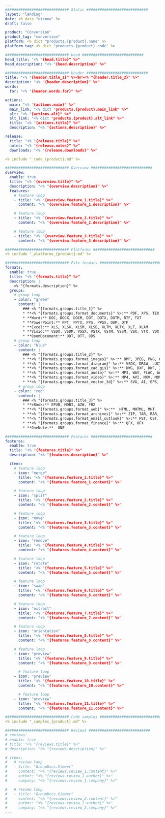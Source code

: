 ```yaml
---
############################# Static ############################
layout: "landing"
date: <% date "utcnow" %>
draft: false

product: "Conversion"
product_tag: "conversion"
platform: <% dict "products.{product}.name" %>
platform_tag: <% dict "products.{product}.code" %>

############################# Head ############################
head_title: "<% "{head.title}" %>"
head_description: "<% "{head.description}" %>"

############################# Header ############################
title: "<% "{header.title_1}" %><br><% "{header.title_2}" %>"
description: "<% "{header.description}" %>"
words:
  for: "<% "{header.words.for}" %>"

actions:
  main: "<% "{actions.main}" %>"
  main_link: "<% dict "products.{product}.main_link" %>"
  alt: "<% "{actions.alt}" %>"
  alt_link: "<% dict "products.{product}.alt_link" %>"
  title: "<% "{actions.title}" %>"
  description: "<% "{actions.description}" %>"

release:
  title: "<% "{release.title}" %>"
  notes: "<% "{release.notes}" %>"
  downloads: "<% "{release.downloads}" %>"

<% include "_code_{product}.md" %>

############################# Overview ############################
overview:
  enable: true
  title: "<% "{overview.title}" %>"
  description: "<% "{overview.description}" %>"
  features:
    # feature loop
    - title: "<% "{overview.feature_1.title}" %>"
      content: "<% "{overview.feature_1.description}" %>"

    # feature loop
    - title: "<% "{overview.feature_2.title}" %>"
      content: "<% "{overview.feature_2.description}" %>"

    # feature loop
    - title: "<% "{overview.feature_3.title}" %>"
      content: "<% "{overview.feature_3.description}" %>"

############################# Platforms ############################
<% include "_platforms_{product}.md" %>

############################# File formats ############################
formats:
  enable: true
  title: "<% "{formats.title}" %>"
  description: |
    <% "{formats.description}" %>
  groups:
    # group loop
    - color: "green"
      content: |
        ### <% "{formats.groups.title_1}" %>
        * **<% "{formats.groups.format_documents}" %>:** PDF, XPS, TEX
        * **Word:** DOC, DOCX, DOCM, DOT, DOTX, DOTM, RTF, TXT
        * **PowerPoint:** PPT, PPTX, PPS, PPSX, ODP, OTP
        * **Excel:** XLS, XLSX, XLSM, XLSB, XLTM, XLTX, XLT, XLAM
        * **Visio:** VSDX, VSDM, VSSX, VSTX, VSTM, VSSM, VSX, VTX, VDX
        * **OpenDocument:** ODT, OTT, ODS
    # group loop
    - color: "blue"
      content: |
        ### <% "{formats.groups.title_2}" %>
        * **<% "{formats.groups.format_images}" %>:** BMP, JPEG, PNG, GIF, TIFF, SVG, PS
        * **<% "{formats.groups.format_diagram}" %>:** VSDX, DRAW, LUCIDCHART
        * **<% "{formats.groups.format_cad_gis}" %>:** DWG, DXF, DWF, IFC, SHP, KML, GEOJSON
        * **<% "{formats.groups.format_audio}" %>:** MP3, WAV, FLAC, AAC, OGG
        * **<% "{formats.groups.format_video}" %>:** MP4, AVI, MKV, MOV, WMV
        * **<% "{formats.groups.format_vector_3d}" %>:** SVG, AI, EPS, CDR, STL, OBJ, FBX, DAE, GLB
      # group loop
    - color: "red"
      content: |
        ### <% "{formats.groups.title_3}" %>
        * **eBook:** EPUB, MOBI, AZW, FB2
        * **<% "{formats.groups.format_web}" %>:**  HTML, MHTML, MHT
        * **<% "{formats.groups.format_archives}" %>:** ZIP, TAR, RAR, 7Z, BZ2, GZ
        * **<% "{formats.groups.format_email_outlook}" %>:** PST, OST, MSG, EML
        * **<% "{formats.groups.format_finance}" %>:** QFX, OFX
        * **OneNote:**  ONE

############################# Features ############################
features:
  enable: true
  title: "<% "{features.title}" %>"
  description: "<% "{features.description}" %>"

  items:
    # feature loop
    - icon: "merge"
      title: "<% "{features.feature_1.title}" %>"
      content: "<% "{features.feature_1.content}" %>"

    # feature loop
    - icon: "split"
      title: "<% "{features.feature_2.title}" %>"
      content: "<% "{features.feature_2.content}" %>"

    # feature loop
    - icon: "move"
      title: "<% "{features.feature_3.title}" %>"
      content: "<% "{features.feature_3.content}" %>"

    # feature loop
    - icon: "remove"
      title: "<% "{features.feature_4.title}" %>"
      content: "<% "{features.feature_4.content}" %>"

    # feature loop
    - icon: "rotate"
      title: "<% "{features.feature_5.title}" %>"
      content: "<% "{features.feature_5.content}" %>"

    # feature loop
    - icon: "swap"
      title: "<% "{features.feature_6.title}" %>"
      content: "<% "{features.feature_6.content}" %>"

    # feature loop
    - icon: "extract"
      title: "<% "{features.feature_7.title}" %>"
      content: "<% "{features.feature_7.content}" %>"

    # feature loop
    - icon: "orientation"
      title: "<% "{features.feature_8.title}" %>"
      content: "<% "{features.feature_8.content}" %>"

    # feature loop
    - icon: "preview"
      title: "<% "{features.feature_9.title}" %>"
      content: "<% "{features.feature_9.content}" %>"

      # feature loop
    - icon: "preview"
      title: "<% "{features.feature_10.title}" %>"
      content: "<% "{features.feature_10.content}" %>"

      # feature loop
    - icon: "preview"
      title: "<% "{features.feature_11.title}" %>"
      content: "<% "{features.feature_11.content}" %>"

############################# Code samples ############################
<% include "_samples_{product}.md" %>

############################# Reviews ############################
# reviews:
# enable: true
# title: "<% "{reviews.title}" %>"
# description: "<% "{reviews.description}" %>"

# items:
#   # review loop
#   - title: "GroupDocs.Viewer"
#     content: "<% "{reviews.review_1.content}" %>"
#     author: "<% "{reviews.review_1.author}" %>"
#     company: "<% "{reviews.review_1.company}" %>"

#   # review loop
#   - title: "GroupDocs.Viewer"
#     content: "<% "{reviews.review_2.content}" %>"
#     author: "<% "{reviews.review_2.author}" %>"
#     company: "<% "{reviews.review_2.company}" %>"
---
```

